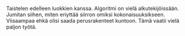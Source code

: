 Taistelen edelleen luokkien kanssa. Algoritmi on vielä alkutekijöissään. Jumitan siihen, miten eriyttää siirron omiksi kokonaisuuksikseen. Viisaampaa ehkä olisi saada perusrakenteet kuntoon. Tämä vaatii vielä paljon työtä.
